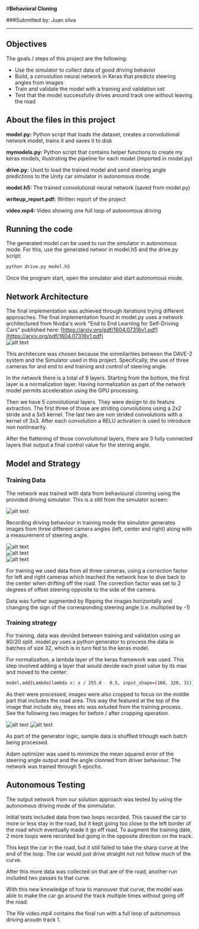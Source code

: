 #**Behavioral Cloning** 

###Submitted by: Juan silva

---

## Objectives

The goals / steps of this project are the following:  
* Use the simulator to collect data of good driving behavior    
* Build, a convolution neural network in Keras that predicts steering angles from images  
* Train and validate the model with a training and validation set  
* Test that the model successfully drives around track one without leaving the road  


## About the files in this project

**model.py:** Python script that loads the dataset, creates a convolutional network model, trains it and saves it to disk  

**mymodels.py:** Python script that contains helper functions to create my keras models, illustrating the pipeline for each model (imported in model.py)

**drive.py:** Used to load the trained model and send steering angle predictions to the Unity car simulator in autonomous mode

**model.h5:** The trained convolutional neural network (saved from model.py)

**writeup_report.pdf:** Written report of the project

**video.mp4:** Video showing one full loop of autonomous driving

## Running the code

The generated model can be used to run the simulator in autonomous mode. For this, use the generated networ in model.h5 and the drive.py script:

```sh
python drive.py model.h5
```

Once the program start, open the simulator and start autonomous mode.


## Network Architecture

The final implementation was achieved through iterations trying different approaches. The final implementation found in model.py uses a network architectured from Nvidia's work "End to End Learning for Self-Driving Cars" published here: 
[https://arxiv.org/pdf/1604.07316v1.pdf](https://arxiv.org/pdf/1604.07316v1.pdf)  
![alt text][image1]

This architecure was chosen because the simmilarities between the DAVE-2 system and the Simulator used in this project. Specifically, the use of three cameras for and end to end training and control of steering angle.

In the network there is a total of 9 layers. Starting from the bottom, the first layer is a normalization layer. Having normalization as part of the network model permits acceleration using the GPU processing.

Then we have 5 convolutional layers. They were design to do feature extraction. The first three of those are striding convolutions using a 2x2 stride and a 5x5 kernel. The last two are non strided convolutions with a kernel of 3x3. After each convolution a RELU activation is used to introduce non nonlinearity.

After the flattening of those convolutional layers, there are 3 fully connected layers that output a final control value for the stering angle. 

## Model and Strategy

### Training Data

The network was trained with data from behavioural clonning using the provided driving simulator. This is a still from the simulator screen:

![alt text][image2]

Recording driving behaviour in training mode the simulator generates images from three different camera angles (left, center and right) along with a measurement of steering angle.

![alt text][image3]  
![alt text][image4]  
![alt text][image5]

For training we used data from all three cameras, using a correction factor for left and right cameras which teached the network how to dive back to the center when drifting off the road. The correction factor was set to 2 degrees of offset steering opposite to the side of the camera. 

Data was further augmented by flipping the images horizontally and changing the sign of the corresponding steering angle (i.e. multiplied by -1)



### Training strategy

For training, data was devided between training and validation using an 80/20 split. model.py uses a python generator to process the data in batches of size 32, which is in turn fed to the keras model.

For normalization, a lambda layer of the keras framework was used. This step involved adding a layer that would devide each pixel value by its max and moved to the center:

```sh
model.add(Lambda(lambda x: x / 255.0 - 0.5, input_shape=(160, 320, 3)))
```

As their were processed, images were also cropped to focus on the middle part that includes the road area. This way the featured at the top of the image that include sky, trees etc was exluded from the training process. See the following two images for before / after cropping operation.

![alt text][image4]
![alt text][image6]  

As part of the generator logic, sample data is shuffled trhough each batch being processed.

Adam optimizer was used to minimize the mean squared error of the steering angle output and the angle clonned from driver behaviour. The network was trained through 5 epochs.


## Autonomous Testing

The output network from our solution approach was tested by using the autonomous driving mode of the simmulator. 

Initial tests included data from two loops recorded. This caused the car to more or less stay in the road, but it kept going too close to the left border of the road which eventually made it go off road. To augment the training date, 2 more loops were recorded but going in the opposite direction on the track.

This kept the car in the road, but it still failed to take the sharp curve at the end of the loop. The car would just drive straight not not follow much of the curve.

After this more data was collected on that are of the road, another run included two passes to that curve.

With this new knowledge of how to manouver that curve, the model was able to make the car go around the track multiple times without going off the road.

The file video.mp4 contains the final run with a full loop of autonomous driving aroudn track 1.






[//]: # (Image References)

[image1]: ./report_images/network.png "Model Visualization"
[image2]: ./report_images/simulator.png "Simulator"
[image3]: ./report_images/left.jpg "Left Camera"
[image4]: ./report_images/center.jpg "Left Camera"
[image5]: ./report_images/right.jpg "Left Camera"
[image6]: ./report_images/center_cropped.jpg "Center Camera Cropped"
[image7]: ./examples/placeholder_small.png "Flipped Image"

